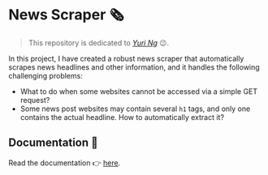 # News Scraper 🗞️

> This repository is dedicated to [*Yuri Ng*](https://github.com/Geekyuri) 😉.

In this project, I have created a robust news scraper that automatically scrapes news headlines and other information, and it handles the following challenging problems:

- What to do when some websites cannot be accessed via a simple GET request?
- Some news post websites may contain several `h1` tags, and only one contains the actual headline. How to automatically extract it?

## Documentation 📒 

Read the documentation 👉 [here](https://isaac-fate.github.io/news-scraper/quick-start/index.html).
